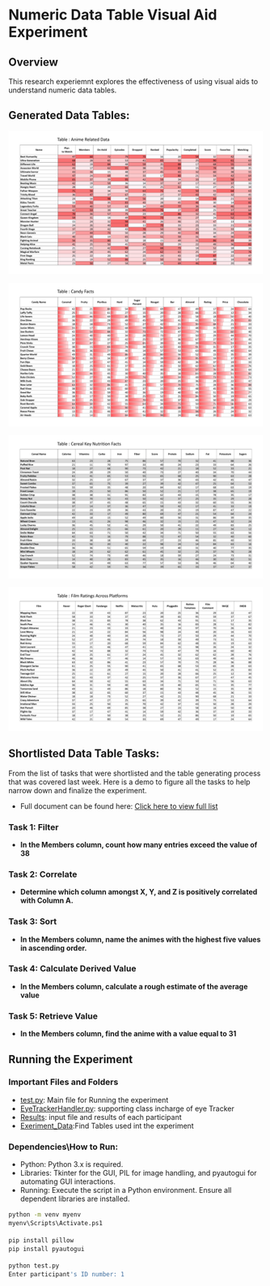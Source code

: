 # Numeric Data Table Visual Aid Experiment

## Overview
This research experiemnt explores the effectiveness of using visual aids to understand  numeric data tables.

## Generated Data Tables: 
![color](./experiment_package/Experiment_Data/Tables_PNG/DS2_anime_color2.png)

![bar](./experiment_package/Experiment_Data/Tables_PNG/DS12_candy_bar4.png)

![zebra](./experiment_package/Experiment_Data/Tables_PNG/DS6_cereal_zebra2.png)

![plain](./experiment_package/Experiment_Data/Tables_PNG/DS13_movie_plain1.png)


## Shortlisted Data Table Tasks:

From the list of tasks that were shortlisted and the table generating process that was covered last week. Here is a demo to figure all the tasks to help narrow down and finalize the experiment.

- Full document can be found here: 
[Click here to view full list](./ShortListed_Tasks.md)

### Task 1: Filter
- **In the Members column, count how many entries exceed the value of 38**

### Task 2: Correlate
- **Determine which column amongst X, Y, and Z is positively correlated with Column A.**

### Task 3: Sort
- **In the Members column, name the animes with the highest five values in ascending order.**

### Task 4: Calculate Derived Value
- **In the Members column, calculate a rough estimate of the average value**

### Task 5: Retrieve Value
- **In the Members column, find the anime with a value equal to 31**

## Running the Experiment

### Important Files and Folders
- [test.py](./start_experiment.py): Main file for Running the experiment
- [EyeTrackerHandler.py](./EyeTrackerHandler.py): supporting class incharge of eye Tracker
- [Results](./Experiment_Results/): input file and results of each participant 
- [Exeriment_Data](./Experiment_Data/):Find Tables used int the experiment


### Dependencies\How to Run:
- Python: Python 3.x is required.
- Libraries: Tkinter for the GUI, PIL for image handling, and pyautogui for automating GUI interactions.
- Running: Execute the script in a Python environment. Ensure all dependent libraries are installed.

```bash
python -m venv myenv   
myenv\Scripts\Activate.ps1

pip install pillow
pip install pyautogui

python test.py
Enter participant's ID number: 1